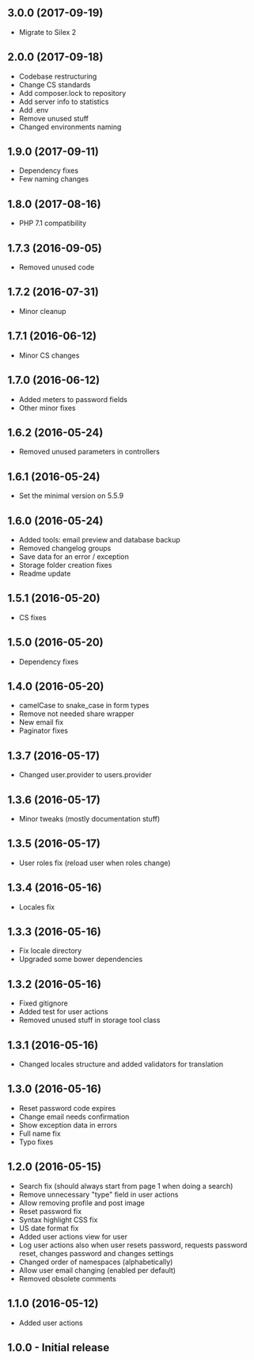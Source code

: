 ## 3.0.0 (2017-09-19)
* Migrate to Silex 2

## 2.0.0 (2017-09-18)
* Codebase restructuring
* Change CS standards
* Add composer.lock to repository
* Add server info to statistics
* Add .env
* Remove unused stuff
* Changed environments naming

## 1.9.0 (2017-09-11)
* Dependency fixes
* Few naming changes

## 1.8.0 (2017-08-16)
* PHP 7.1 compatibility

## 1.7.3 (2016-09-05)
* Removed unused code

## 1.7.2 (2016-07-31)
* Minor cleanup

## 1.7.1 (2016-06-12)
* Minor CS changes

## 1.7.0 (2016-06-12)
* Added meters to password fields
* Other minor fixes

## 1.6.2 (2016-05-24)
* Removed unused parameters in controllers

## 1.6.1 (2016-05-24)
* Set the minimal version on 5.5.9

## 1.6.0 (2016-05-24)
* Added tools: email preview and database backup
* Removed changelog groups
* Save data for an error / exception
* Storage folder creation fixes
* Readme update

## 1.5.1 (2016-05-20)
* CS fixes

## 1.5.0 (2016-05-20)
* Dependency fixes

## 1.4.0 (2016-05-20)
* camelCase to snake_case in form types
* Remove not needed share wrapper
* New email fix
* Paginator fixes

## 1.3.7 (2016-05-17)
* Changed user.provider to users.provider

## 1.3.6 (2016-05-17)
* Minor tweaks (mostly documentation stuff)

## 1.3.5 (2016-05-17)
* User roles fix (reload user when roles change)

## 1.3.4 (2016-05-16)
* Locales fix

## 1.3.3 (2016-05-16)
* Fix locale directory
* Upgraded some bower dependencies

## 1.3.2 (2016-05-16)
* Fixed gitignore
* Added test for user actions
* Removed unused stuff in storage tool class

## 1.3.1 (2016-05-16)
* Changed locales structure and added validators for translation

## 1.3.0 (2016-05-16)
* Reset password code expires
* Change email needs confirmation
* Show exception data in errors
* Full name fix
* Typo fixes

## 1.2.0 (2016-05-15)
* Search fix (should always start from page 1 when doing a search)
* Remove unnecessary "type" field in user actions
* Allow removing profile and post image
* Reset password fix
* Syntax highlight CSS fix
* US date format fix
* Added user actions view for user
* Log user actions also when user resets password, requests password reset, changes password and changes settings
* Changed order of namespaces (alphabetically)
* Allow user email changing (enabled per default)
* Removed obsolete comments

## 1.1.0 (2016-05-12)
* Added user actions

## 1.0.0 - Initial release
